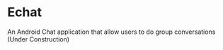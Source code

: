 # Echat
An Android Chat application that allow users to do group conversations (Under Construction)
